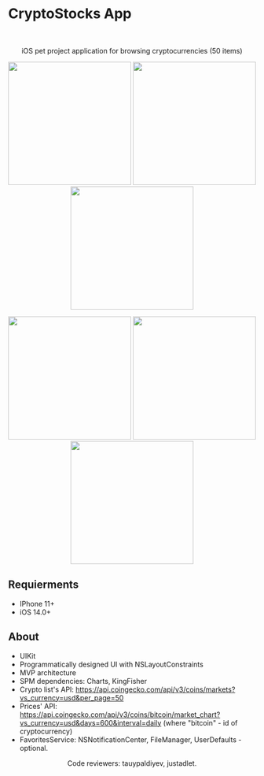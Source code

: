 # CryptoStocks App 
<br />
    <p align="center">
        iOS pet project application for browsing cryptocurrencies (50 items) 
    </p>
</p>
<p align="center">
<img src= "Screenshots/AllCrypto_portrait.png" width="250">
<img src= "Screenshots/Favorites_portrait.png" width="250">
<img src= "Screenshots/Search_portrait.png" width="250">
</p>
<p align="center">
<img src= "Screenshots/Graphic_6Month_portrait.png" width="250">
<img src= "Screenshots/Graphic_1Month_portrait.png" width="250">
<img src= "Screenshots/Detaied_Button_portrait.png" width="250">
</p>

## Requierments
- IPhone 11+
- iOS 14.0+

## About
- UIKit 
- Programmatically designed UI with NSLayoutConstraints
- MVP architecture
- SPM dependencies: Charts, KingFisher
- Crypto list's API: https://api.coingecko.com/api/v3/coins/markets?vs_currency=usd&per_page=50
- Prices' API: https://api.coingecko.com/api/v3/coins/bitcoin/market_chart?vs_currency=usd&days=600&interval=daily
(where "bitcoin" - id of cryptocurrency)
- FavoritesService: NSNotificationCenter, FileManager, UserDefaults - optional.
</p>
<p align="center">
        Code reviewers: tauypaldiyev, justadlet.
    </p>
